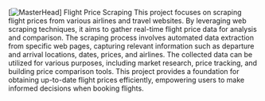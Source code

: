 [![MasterHead](https://source.unsplash.com/1000x600/?flights)]
Flight Price Scraping
This project focuses on scraping flight prices from various airlines and travel websites. By leveraging web scraping techniques, it aims to gather real-time flight price data for analysis and comparison. The scraping process involves automated data extraction from specific web pages, capturing relevant information such as departure and arrival locations, dates, prices, and airlines. The collected data can be utilized for various purposes, including market research, price tracking, and building price comparison tools. This project provides a foundation for obtaining up-to-date flight prices efficiently, empowering users to make informed decisions when booking flights.
